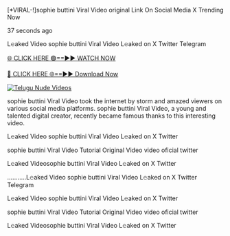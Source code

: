 [*VIRAL-!]sophie buttini Viral Video original Link On Social Media X Trending Now




37 seconds ago

L𝚎aked Video sophie buttini Viral Video L𝚎aked on X Twitter Telegram

[🌐 CLICK HERE 🟢==►► WATCH NOW](https://viral-xone.blogspot.com/2025/01/valovideo.html)

[🔴 CLICK HERE 🌐==►► Download Now](https://viral-xone.blogspot.com/2025/01/valovideo.html)

[![Telugu Nude Videos](https://i.imgur.com/dJHk4Zq.gif)](https://viral-xone.blogspot.com/2025/01/valovideo.html)

sophie buttini Viral Video took the internet by storm and amazed viewers on various social media platforms. sophie buttini Viral Video, a young and talented digital creator, recently became famous thanks to this interesting video.

L𝚎aked Video sophie buttini Viral Video L𝚎aked on X Twitter

sophie buttini Viral Video Tutorial Original Video video oficial twitter

L𝚎aked Videosophie buttini Viral Video L𝚎aked on X Twitter

...........L𝚎aked Video sophie buttini Viral Video L𝚎aked on X Twitter Telegram

L𝚎aked Video sophie buttini Viral Video L𝚎aked on X Twitter

sophie buttini Viral Video Tutorial Original Video video oficial twitter

L𝚎aked Videosophie buttini Viral Video L𝚎aked on X Twitter
